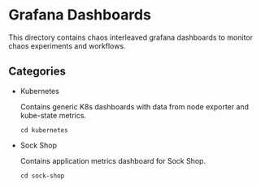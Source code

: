 # Grafana Dashboards

This directory contains chaos interleaved grafana dashboards to monitor chaos experiments and workflows. 

## Categories

- Kubernetes

  Contains generic K8s dashboards with data from node exporter and kube-state metrics.
  
  ```
  cd kubernetes
  ```

- Sock Shop

  Contains application metrics dashboard for Sock Shop.

  ```
  cd sock-shop
  ```